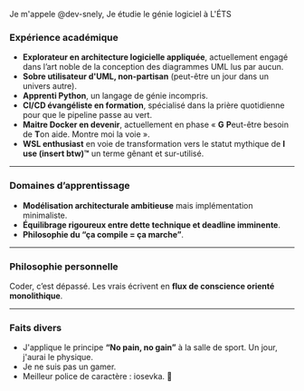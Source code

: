 Je m'appele @dev-snely, Je étudie le génie logiciel à L'ÉTS

### Expérience académique  
- **Explorateur en architecture logicielle appliquée**, actuellement engagé dans l’art noble de la conception des diagrammes UML lus par aucun.  
- **Sobre utilisateur d'UML, non-partisan** (peut-être un jour dans un univers autre).  
- **Apprenti Python**, un langage de génie incompris.  
- **CI/CD évangéliste en formation**, spécialisé dans la prière quotidienne pour que le pipeline passe au vert.  
- **Maitre Docker en devenir**, actuellement en phase « **G** **P**eut-être besoin de **T**on aide. Montre moi la voie ».  
- **WSL enthusiast** en voie de transformation vers le statut mythique de **I use (insert btw)™** un terme gênant et sur-utilisé.  

---

### Domaines d’apprentissage  
- **Modélisation architecturale ambitieuse** mais implémentation minimaliste.  
- **Équilibrage rigoureux entre dette technique et deadline imminente**.  
- **Philosophie du “ça compile = ça marche”**.

---

### Philosophie personnelle  
Coder, c’est dépassé. Les vrais écrivent en **flux de conscience orienté monolithique**.  

---

### Faits divers  
- J'applique le principe **“No pain, no gain”** à la salle de sport. Un jour, j'aurai le physique.
- Je ne suis pas un gamer. 
- Meilleur police de caractère : iosevka. 🐐

<!---
dev-snely/dev-snely is a ✨ special ✨ repository because its `README.md` (this file) appears on your GitHub profile.
You can click the Preview link to take a look at your changes.
--->
